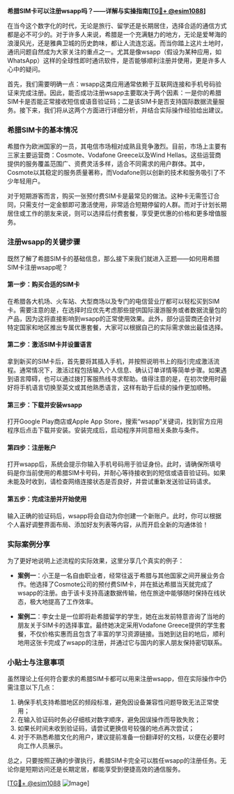 **希腊SIM卡可以注册wsapp吗？——详解与实操指南[[TG💪+ @esim1088](https://t.me/s/esim1088)]**

在当今这个数字化的时代，无论是旅行、留学还是长期居住，选择合适的通信方式都是必不可少的。对于许多人来说，希腊是一个充满魅力的地方，无论是爱琴海的浪漫风光，还是雅典卫城的历史韵味，都让人流连忘返。而当你踏上这片土地时，通讯问题自然成为大家关注的重点之一。尤其是像wsapp（假设为某种应用，如WhatsApp）这样的全球性即时通讯软件，是否能够顺利注册并使用，更是许多人心中的疑问。

首先，我们需要明确一点：wsapp这类应用通常依赖于互联网连接和手机号码验证来完成注册。因此，能否成功注册wsapp主要取决于两个因素：一是你的希腊SIM卡是否能正常接收短信或语音验证码；二是该SIM卡是否支持国际数据流量服务。接下来，我们将从这两个方面进行详细分析，并结合实际操作经验给出建议。

### 希腊SIM卡的基本情况

希腊作为欧洲国家的一员，其电信市场相对成熟且竞争激烈。目前，市场上主要有三家主要运营商：Cosmote、Vodafone Greece以及Wind Hellas。这些运营商提供的服务覆盖范围广、资费灵活多样，适合不同需求的用户群体。其中，Cosmote以其稳定的服务质量著称，而Vodafone则以创新的技术和服务吸引了不少年轻用户。

对于短期游客而言，购买一张预付费SIM卡是最常见的做法。这种卡无需签订合同，只需支付一定金额即可激活使用，非常适合短期停留的人群。而对于计划长期居住或工作的朋友来说，则可以选择后付费套餐，享受更优惠的价格和更多增值服务。

### 注册wsapp的关键步骤

既然了解了希腊SIM卡的基础信息，那么接下来我们就进入正题——如何用希腊SIM卡注册wsapp呢？

#### 第一步：购买合适的SIM卡

在希腊各大机场、火车站、大型商场以及专门的电信营业厅都可以轻松买到SIM卡。需要注意的是，在选择时应优先考虑那些提供国际漫游服务或者数据流量包的产品，因为这将直接影响到wsapp的正常使用效果。此外，部分运营商还会针对特定国家和地区推出专属优惠套餐，大家可以根据自己的实际需求做出最佳选择。

#### 第二步：激活SIM卡并设置语言

拿到新买的SIM卡后，首先要将其插入手机，并按照说明书上的指引完成激活流程。通常情况下，激活过程包括输入个人信息、确认订单详情等简单步骤。如果遇到语言障碍，也可以通过拨打客服热线寻求帮助。值得注意的是，在初次使用时最好将手机语言切换至英文或其他熟悉语言，这样有助于后续的操作更加顺畅。

#### 第三步：下载并安装wsapp

打开Google Play商店或Apple App Store，搜索“wsapp”关键词，找到官方应用程序后点击下载并安装。安装完成后，启动程序并同意相关条款与条件。

#### 第四步：注册账户

打开wsapp后，系统会提示你输入手机号码用于验证身份。此时，请确保所填号码是你当前使用的希腊SIM卡号码，并耐心等待接收到的短信或语音验证码。如果未能及时收到，请检查网络连接状态是否良好，并尝试重新发送验证码请求。

#### 第五步：完成注册并开始使用

输入正确的验证码后，wsapp将会自动为你创建一个新账户。此时，你可以根据个人喜好调整界面布局、添加好友列表等内容，从而开启全新的沟通体验！

### 实际案例分享

为了更好地说明上述流程的实际效果，这里分享几个真实的例子：

- **案例一**：小王是一名自由职业者，经常往返于希腊与其他国家之间开展业务合作。他选择了Cosmote公司的预付费SIM卡，并在抵达希腊当天就完成了wsapp的注册。由于该卡支持高速数据传输，他在旅途中能够随时保持在线状态，极大地提高了工作效率。
  
- **案例二**：李女士是一位即将赴希腊留学的学生，她在出发前特意咨询了当地的朋友关于SIM卡的选择事宜。最终她决定采用Vodafone Greece提供的学生套餐，不仅价格实惠而且包含了丰富的学习资源链接。当她到达目的地后，顺利地用这张卡完成了wsapp的注册，并通过它与国内的家人朋友保持密切联系。

### 小贴士与注意事项

虽然理论上任何符合要求的希腊SIM卡都可以用来注册wsapp，但在实际操作中仍需注意以下几点：

1. 确保手机支持希腊地区的频段标准，避免因设备兼容性问题导致无法正常使用；
2. 在输入验证码时务必仔细核对数字顺序，避免因误操作而导致失败；
3. 如果长时间未收到验证码，请尝试更换信号较强的地点再次尝试；
4. 对于不熟悉希腊文化的用户，建议提前准备一份翻译好的文档，以便在必要时向工作人员展示。

总之，只要按照正确的步骤执行，希腊SIM卡完全可以胜任wsapp的注册任务。无论你是短期访问还是长期定居，都能享受到便捷高效的通信服务。

[[TG💪+ @esim1088](https://t.me/s/esim1088) ![Image](https://i.postimg.cc/4NQfJmqS/Snipaste-2025-05-13-00-14-12.png)]